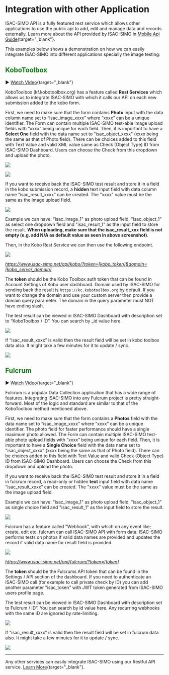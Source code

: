 # Integration with other Application
ISAC-SIMO API is a fully featured rest service which allows other applications to use the public api to add, edit and manage data and records externally. Learn more about the API provided by ISAC-SIMO in [Mobile Api Guide](./mobile-api-guide.md){target="_blank"}.

This examples below shows a demonstration on how we can easily integrate ISAC-SIMO into different applications specially the image testing:

## <span style="color:green">KoboToolbox</span>
▶️ [Watch Video](https://www.youtube.com/watch?v=yrza-cPK8sM){target="_blank"}

KoboToolbox (kf.kobotoolbox.org) has a feature called **Rest Services** which allows us to integrate ISAC-SIMO with which it calls our API on each new submission added to the kobo form.

First, we need to make sure that the form contains **Photo** input with the data column name set to “isac_image_xxxx” where “xxxx” can be a unique identifier. The Form can contain multiple ISAC-SIMO test-able image upload fields with “xxxx” being unique for each field. Then, it is important to have a **Select One** field with the data name set to "isac_object_xxxx" (xxxx being the same as that of Photo field). There can be choices added to this field with Text Value and valid XML value same as Check (Object Type) ID from ISAC-SIMO Dashboard. Users can choose the Check from this dropdown and upload the photo.

![](./assets/kobo/kobo-1.png)

![](./assets/kobo/kobo-6.png)

If you want to receive back the ISAC-SIMO test result and store it in a field in the kobo submission record, a **hidden** text input field with data column name “isac_result_xxxx” can be created. The "xxxx" value must be the same as the image upload field.

![](./assets/kobo/kobo-5.png)

Example we can have: "isac_image_1" as photo upload field, "isac_object_1" as select one dropdown field and "isac_result_1" as the input field to store the result. **When uploading, make sure that the isac_result_xxx field is not empty (e.g. add N/A as default value as seen in above screenshot)**.

Then, in the Kobo Rest Service we can then use the following endpoint.

![](./assets/kobo/kobo-2.png)

*https://www.isac-simo.net/api/kobo/?token=[kobo_token]&domain=[kobo_server_domain]*

The **token** should be the Kobo Toolbox auth token that can be found in Account Settings of Kobo user dashboard. Domain used by ISAC-SIMO for sending back the result is `https://kc.kobotoolbox.org` by default. If you want to change the domain and use your custom server then provide a domain query parameter. The domain in the query parameter must NOT have ending slash.

The test result can be viewed in ISAC-SIMO Dashboard with description set to “KoboToolbox / ID”. You can search by _id value here.

![](./assets/kobo/kobo-3.png)

If “isac_result_xxxx” is valid then the result field will be set in kobo toolbox data also. It might take a few minutes for it to update / sync.

![](./assets/kobo/kobo-4.png)

## <span style="color:green">Fulcrum</span>
▶️ [Watch Video](https://www.youtube.com/watch?v=MFAq_r7_e4E){target="_blank"}

Fulcrum is a popular Data Collection application that has a wide range of features. Integrating ISAC-SIMO into any Fulcrum project is pretty straight-forward. Most of the logic and standard are similar to that of the KoboToolbox method mentioned above.

First, we need to make sure that the form contains a **Photos** field with the data name set to “isac_image_xxxx” where “xxxx” can be a unique identifier. The photo field for faster performance should have a single maximum photo allowed. The Form can contain multiple ISAC-SIMO test-able photo upload fields with “xxxx” being unique for each field. Then, it is important to have a **Single Choice** field with the data name set to "isac_object_xxxx" (xxxx being the same as that of Photo field). There can be choices added to this field with Text Value and valid Check (Object Type) ID from ISAC-SIMO Dashboard. Users can choose the Check from this dropdown and upload the photo.

If you want to receive back the ISAC-SIMO test result and store it in a field in fulcrum record, a read-only or hidden **text** input field with data name “isac_result_xxxx” can be created. The "xxxx" value must be the same as the image upload field.

Example we can have: "isac_image_1" as photo upload field, "isac_object_1" as single choice field and "isac_result_1" as the input field to store the result.

![](./assets/fulcrum/fulcrum-1.png)

Fulcrum has a feature called "Webhook", with which on any event like; create, edit etc. fulcrum can call ISAC-SIMO API with form data. ISAC-SIMO performs tests on photos if valid data names are provided and updates the record if valid data name for result field is provided.

![](./assets/fulcrum/fulcrum-2.png)

*https://www.isac-simo.net/api/fulcrum/?token=[token]*

The **token** should be the Fulcrums API token that can be found in the Settings / API section of the dashboard. If you need to authenticate an ISAC-SIMO call (for example to call private check by ID) you can add another parameter "isac_token" with JWT token generated from ISAC-SIMO users profile page.

The test result can be viewed in ISAC-SIMO Dashboard with description set to Fulcrum / ID”. You can search by id value here. Any recurring webhooks with the same ID are ignored by rate-limiting.

![](./assets/fulcrum/fulcrum-3.png)

If “isac_result_xxxx” is valid then the result field will be set in fulcrum data also. It might take a few minutes for it to update / sync.

![](./assets/fulcrum/fulcrum-4.png)

<hr/>

Any other services can easily integrate ISAC-SIMO using our Restful API service. [Learn More](./mobile-api-guide.md){target="_blank"}.